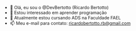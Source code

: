 - 👋 Olá, eu sou o @DevBertotto (Ricardo Bertotto)
- 👀 Estou interessado em aprender programação
- 🌱 Atualmente estou cursando ADS na Faculdade FAEL
- 📫 Meu e-mail para contato: ricardobertotto.rb@gmail.com

<!---
DevBertotto/DevBertotto is a ✨ special ✨ repository because its `README.md` (this file) appears on your GitHub profile.
You can click the Preview link to take a look at your changes.
--->
